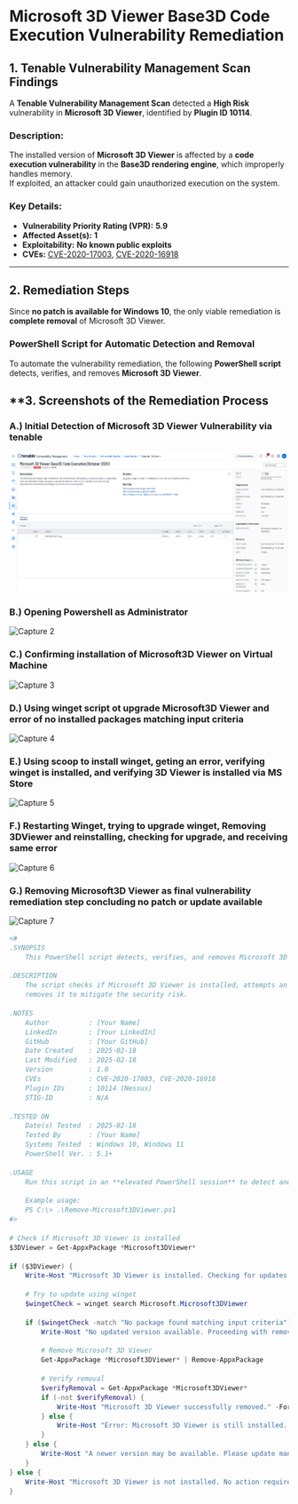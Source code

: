# **Microsoft 3D Viewer Base3D Code Execution Vulnerability Remediation**

## **1. Tenable Vulnerability Management Scan Findings**
A **Tenable Vulnerability Management Scan** detected a **High Risk** vulnerability in **Microsoft 3D Viewer**, identified by **Plugin ID 10114**.

### **Description:**
The installed version of **Microsoft 3D Viewer** is affected by a **code execution vulnerability** in the **Base3D rendering engine**, which improperly handles memory.  
If exploited, an attacker could gain unauthorized execution on the system.

### **Key Details:**
- **Vulnerability Priority Rating (VPR):** **5.9**
- **Affected Asset(s):** **1**
- **Exploitability:** **No known public exploits**
- **CVEs:** [CVE-2020-17003](https://www.zerodayinitiative.com/advisories/ZDI-20-1246/), [CVE-2020-16918](https://www.zerodayinitiative.com/advisories/ZDI-20-1246/)

---

## **2. Remediation Steps**
Since **no patch is available for Windows 10**, the only viable remediation is **complete removal** of Microsoft 3D Viewer.

### **PowerShell Script for Automatic Detection and Removal**
To automate the vulnerability remediation, the following **PowerShell script** detects, verifies, and removes **Microsoft 3D Viewer**.

## **3. Screenshots of the Remediation Process

### A.) Initial Detection of Microsoft 3D Viewer Vulnerability via tenable
![Capture 1](screenshots/Microsft3DViewer_Remediation/MS-3D-Viewer01.png)

### B.) Opening Powershell as Administrator
![Capture 2](/screenshots/Microsoft3DViewer_Remediation/MS-3D-Viewer02.png)

### C.) Confirming installation of Microsoft3D Viewer on Virtual Machine
![Capture 3](/screenshots/Microsoft3DViewer_Remediation/MS-3D-Viewer03.png)

### D.) Using winget script ot upgrade Microsoft3D Viewer and error of no installed packages matching input criteria
![Capture 4](/screenshots/Microsoft3DViewer_Remediation/MS-3D-Viewer04.png)

### E.) Using scoop to install winget, geting an error, verifying winget is installed, and verifying 3D Viewer is installed via MS Store
![Capture 5](/screenshots/Microsoft3DViewer_Remediation/MS-3D-Viewer05.png)

### F.)  Restarting Winget, trying to upgrade winget, Removing 3DViewer and reinstalling, checking for upgrade, and receiving same error
![Capture 6](/screenshots/Microsoft3DViewer_Remediation/MS-3D-Viewer06.png)

### G.) Removing Microsoft3D Viewer as final vulnerability remediation step concluding no patch or update available
![Capture 7](/screenshots/Microsoft3DViewer_Remediation/MS-3D-Viewer07.png)


```powershell
<#
.SYNOPSIS
    This PowerShell script detects, verifies, and removes Microsoft 3D Viewer due to a critical code execution vulnerability.

.DESCRIPTION
    The script checks if Microsoft 3D Viewer is installed, attempts an upgrade, and if no patched version is available, 
    removes it to mitigate the security risk.

.NOTES
    Author          : [Your Name]
    LinkedIn        : [Your LinkedIn]
    GitHub          : [Your GitHub]
    Date Created    : 2025-02-18
    Last Modified   : 2025-02-18
    Version         : 1.0
    CVEs            : CVE-2020-17003, CVE-2020-16918
    Plugin IDs      : 10114 (Nessus)
    STIG-ID         : N/A

.TESTED ON
    Date(s) Tested  : 2025-02-18
    Tested By       : [Your Name]
    Systems Tested  : Windows 10, Windows 11
    PowerShell Ver. : 5.1+

.USAGE
    Run this script in an **elevated PowerShell session** to detect and remediate the vulnerability.

    Example usage:
    PS C:\> .\Remove-Microsoft3DViewer.ps1 
#>

# Check if Microsoft 3D Viewer is installed
$3DViewer = Get-AppxPackage *Microsoft3DViewer*

if ($3DViewer) {
    Write-Host "Microsoft 3D Viewer is installed. Checking for updates..." -ForegroundColor Yellow

    # Try to update using winget
    $wingetCheck = winget search Microsoft.Microsoft3DViewer

    if ($wingetCheck -match "No package found matching input criteria") {
        Write-Host "No updated version available. Proceeding with removal..." -ForegroundColor Red
        
        # Remove Microsoft 3D Viewer
        Get-AppxPackage *Microsoft3DViewer* | Remove-AppxPackage

        # Verify removal
        $verifyRemoval = Get-AppxPackage *Microsoft3DViewer*
        if (-not $verifyRemoval) {
            Write-Host "Microsoft 3D Viewer successfully removed." -ForegroundColor Green
        } else {
            Write-Host "Error: Microsoft 3D Viewer is still installed. Manual removal may be required." -ForegroundColor Red
        }
    } else {
        Write-Host "A newer version may be available. Please update manually via Microsoft Store." -ForegroundColor Cyan
    }
} else {
    Write-Host "Microsoft 3D Viewer is not installed. No action required." -ForegroundColor Green
}






